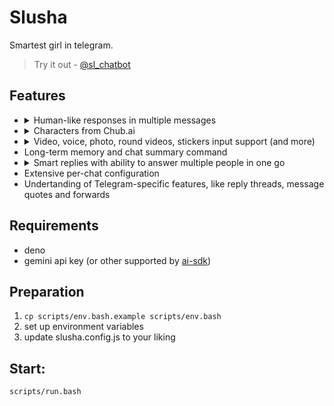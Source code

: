 # Slusha

Smartest girl in telegram.

> Try it out - [@sl_chatbot](https://t.me/sl_chatbot)

## Features

- <details>
    <summary>
      Human-like responses in multiple messages
    </summary>
    <img src="https://i.ibb.co/LjYwWHH/photo-2025-02-26-20-11-54.jpg" alt="Multi-line responses">
  </details>
- <details>
    <summary>
      Characters from Chub.ai
    </summary>
    <img src="https://i.ibb.co/yFKJDxYG/photo-2025-02-26-20-11-40.jpg" alt="Character selection">
  </details>
- <details>
    <summary>
      Video, voice, photo, round videos, stickers input support (and more)
    </summary>
    <img src="https://i.ibb.co/SwmDZVWp/photo-2025-02-26-20-19-10.jpg" alt="Media support showcase">
  </details>
- Long-term memory and chat summary command
- <details>
    <summary>
      Smart replies with ability to answer multiple people in one go
    </summary>
    <img src="https://i.ibb.co/dJtvhfDj/photo-2025-02-26-20-11-49.jpg" alt="Smart reply">
  </details>
- Extensive per-chat configuration
- Undertanding of Telegram-specific features, like reply threads, message quotes and forwards

## Requirements

- deno
- gemini api key (or other supported by [ai-sdk](https://sdk.vercel.ai/providers/ai-sdk-providers/))

## Preparation

1. `cp scripts/env.bash.example scripts/env.bash`
2. set up environment variables
3. update slusha.config.js to your liking

## Start:

```bash
scripts/run.bash
```
